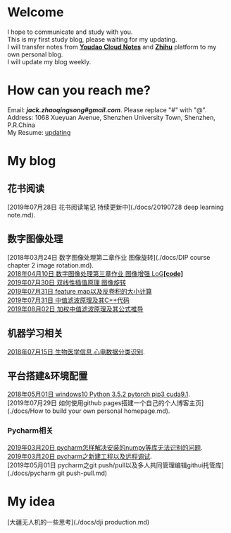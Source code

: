 # Welcome
I hope to communicate and study with you.
<br>This is my first study blog, please waiting for my updating. 
<br>I will transfer notes from [**Youdao Cloud Notes**](https://note.youdao.com/?keyfrom=ydoc) and [**Zhihu**](https://www.zhihu.com/people/zhao-qing-song-68-22/activities) platform to my own personal blog.
<br>I will update my blog weekly.

# How can you reach me?
Email: ***jack.zhaoqingsong#gmail.com***. Please replace "#" with "@". 
<br>Address: 1068 Xueyuan Avenue, Shenzhen University Town, Shenzhen, P.R.China
<br>My Resume: [updating](http://note.youdao.com/groupshare/?token=9CD69F8F176F44489EBE31E0837D5EC8&gid=89870316)

# My blog
## 花书阅读
[2019年07月28日 花书阅读笔记 持续更新中](./docs/20190728 deep learning note.md).
## 数字图像处理
[2018年03月24日 数字图像处理第二章作业 图像旋转](./docs/DIP course chapter 2 image rotation.md).
<br>[2018年04月10日 数字图像处理第三章作业 图像增强 LoG](https://zhuanlan.zhihu.com/p/35239779)[**\[code\]**](https://github.com/ZQSIAT/blog_code/blob/master/DIP%20Chapter3%20image%20intensification/image_intensification.cpp)
<br>[2019年07月30日 双线性插值原理 图像旋转](https://note.youdao.com/share/?token=A70902EBA0E048FCA506853FE72C0AE1&gid=89870316)
<br>[2019年07月31日 feature map以及反卷积的大小计算](http://note.youdao.com/groupshare/?token=C74CA57A7DCA4FD391295628980DF651&gid=89870316)
<br>[2019年07月31日 中值滤波原理及其C++代码](http://note.youdao.com/groupshare/?token=76567AC7DAB54DEC804E0626E0380E32&gid=89870316)
<br>[2019年08月02日 加权中值滤波原理及其公式推导](https://note.youdao.com/share/?token=8FA3D0281A964C1BA3A6C71059284881&gid=89870316)
## 机器学习相关
[2018年07月15日 生物医学信息 心电数据分类识别](https://zhuanlan.zhihu.com/p/39771706).
## 平台搭建&环境配置
[2018年05月01日 windows10 Python 3.5.2 pytorch pip3 cuda9.1](https://zhuanlan.zhihu.com/p/36307324).
<br>[2019年07月29日 如何使用github pages搭建一个自己的个人博客主页](./docs/How to build your own personal homepage.md).
### Pycharm相关
[2019年03月20日 pycharm怎样解决安装的numpy等库无法识别的问题](http://note.youdao.com/noteshare?id=2b9ef718642a083bcc55d90b4e8be579).
<br>[2019年03月20日 pycharm之新建工程以及远程调试](http://note.youdao.com/noteshare?id=8f2bb561f8302a784fcc4fd29bfa35ab).
<br>[2019年05月01日 pycharm之git push/pull以及多人共同管理编辑githui托管库](./docs/pycharm git push-pull.md)

# My idea
[大疆无人机的一些思考](./docs/dji production.md)








